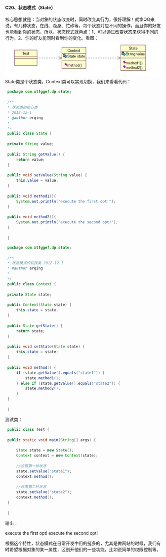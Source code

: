 #### C20、状态模式（State） ####

核心思想就是：当对象的状态改变时，同时改变其行为，很好理解！就拿QQ来说，有几种状态，在线、隐身、忙碌等，每个状态对应不同的操作，而且你的好友也能看到你的状态，所以，状态模式就两点：1、可以通过改变状态来获得不同的行为。2、你的好友能同时看到你的变化。看图：
![img](img4/c20.jpg)
State类是个状态类，Context类可以实现切换，我们来看看代码：

```java
 package com.xtfggef.dp.state;
 
 /**
 * 状态类的核心类
 * 2012-12-1
 * @author erqing
 *
 */
 public class State {
 
 private String value;  
 
 public String getValue() {  
     return value;  
 }  
 
 public void setValue(String value) {  
     this.value = value;  
 }  
 
 public void method1(){  
     System.out.println("execute the first opt!");  
 }  
 
 public void method2(){  
     System.out.println("execute the second opt!");  
 }  
 
 }
```

```java
 package com.xtfggef.dp.state;
 
 /**
 * 状态模式的切换类 2012-12-1
 * @author erqing
 *
 */
 public class Context {
 
 private State state;  
 
 public Context(State state) {  
     this.state = state;  
 }  
 
 public State getState() {  
     return state;  
 }  
 
 public void setState(State state) {  
     this.state = state;  
 }  
 
 public void method() {  
     if (state.getValue().equals("state1")) {  
         state.method1();  
     } else if (state.getValue().equals("state2")) {  
         state.method2();  
     }  
 }  
 
 }
```

测试类：
 
```java
 public class Test {
 
 public static void main(String[] args) {  
 
     State state = new State();  
     Context context = new Context(state);  
 
     //设置第一种状态  
     state.setValue("state1");  
     context.method();  
 
     //设置第二种状态  
     state.setValue("state2");  
     context.method();  
 }  
 
 }
```

输出：

execute the first opt!
execute the second opt!

根据这个特性，状态模式在日常开发中用的挺多的，尤其是做网站的时候，我们有时希望根据对象的某一属性，区别开他们的一些功能，比如说简单的权限控制等。
